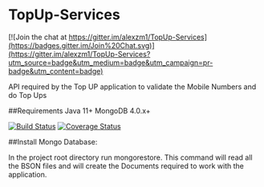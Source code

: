 TopUp-Services
==============

[![Join the chat at https://gitter.im/alexzm1/TopUp-Services](https://badges.gitter.im/Join%20Chat.svg)](https://gitter.im/alexzm1/TopUp-Services?utm_source=badge&utm_medium=badge&utm_campaign=pr-badge&utm_content=badge)

API required by the Top UP application to validate the Mobile Numbers and do Top Ups


##Requirements
Java 11+
MongoDB 4.0.x+

[![Build Status](https://travis-ci.org/alexzm1/TopUp-Services.svg?branch=master)](https://travis-ci.org/alexzm1/TopUp-Services)
[![Coverage Status](https://coveralls.io/repos/alexzm1/TopUp-Services/badge.svg?branch=oauth-implementation-3&service=github)](https://coveralls.io/github/alexzm1/TopUp-Services?branch=oauth-implementation-3)

##Install Mongo Database:

In the project root directory run mongorestore. This command will read all the BSON files and will create the Documents required to work with the application.
